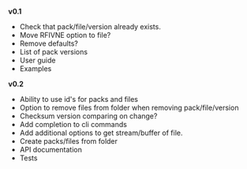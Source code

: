 **v0.1**
- Check that pack/file/version already exists.
- Move RFIVNE option to file?
- Remove defaults?
- List of pack versions
- User guide
- Examples

**v0.2**
- Ability to use id's for packs and files
- Option to remove files from folder when removing pack/file/version
- Checksum version comparing on change?
- Add completion to cli commands
- Add additional options to get stream/buffer of file.
- Create packs/files from folder
- API documentation
- Tests